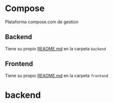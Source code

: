# Compose

Plataforma compose.com de gestion 

## Backend

Tiene su propio [README.md](backend/readme) en la carpeta `backend`

## Frontend

Tiene su propio [README.md](backend/readme) en la carpeta `frontend`
# backend
